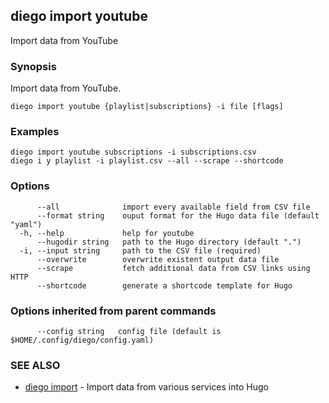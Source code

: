 ## diego import youtube

Import data from YouTube

### Synopsis

Import data from YouTube.

```
diego import youtube {playlist|subscriptions} -i file [flags]
```

### Examples

```
diego import youtube subscriptions -i subscriptions.csv
diego i y playlist -i playlist.csv --all --scrape --shortcode
```

### Options

```
      --all              import every available field from CSV file
      --format string    ouput format for the Hugo data file (default "yaml")
  -h, --help             help for youtube
      --hugodir string   path to the Hugo directory (default ".")
  -i, --input string     path to the CSV file (required)
      --overwrite        overwrite existent output data file
      --scrape           fetch additional data from CSV links using HTTP
      --shortcode        generate a shortcode template for Hugo
```

### Options inherited from parent commands

```
      --config string   config file (default is $HOME/.config/diego/config.yaml)
```

### SEE ALSO

* [diego import](diego_import.md)	 - Import data from various services into Hugo

